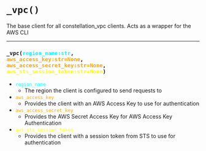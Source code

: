 # <code>_vpc()</code>
The base client for all constellation_vpc clients. Acts as a wrapper for the AWS CLI
***
### <code>_vpc(<span style="color:cyan;">region_name:str</span>, <span style="color:orange;">aws_access_key:str=None</span>, <span style="color:orange;">aws_access_secret_key:str=None</span>, <span style="color:yellow;">aws_sts_session_token:str=None</span>)</code>
- <code><span style="color:cyan;">region_name</span></code>
  - The region the client is configured to send requests to
- <code><span style="color:orange;">aws_access_key</span></code>
  - Provides the client with an AWS Access Key to use for authentication
- <code><span style="color:orange;">aws_access_secret_key</span></code>
  - Provides the AWS Secret Access Key for AWS Access Key Authentication 
- <code><span style="color:yellow;">aws_sts_session_token</span></code>
  - Provides the client with a session token from STS to use for authentication